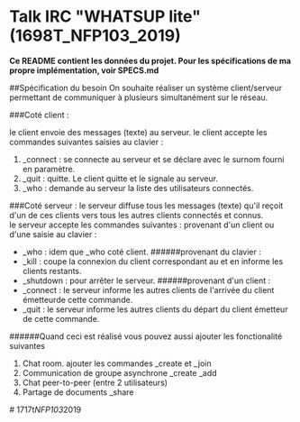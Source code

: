 # Talk IRC "WHATSUP lite" (1698T_NFP103_2019)

**Ce README contient les données du projet. Pour les spécifications de ma propre implémentation, voir SPECS.md**  

##Spécification du besoin
On souhaite réaliser un système client/serveur permettant de communiquer à plusieurs simultanément sur le réseau.

###Coté client :

le client envoie des messages (texte) au serveur.
le client accepte les commandes suivantes saisies au clavier :
1. _connect <surnom> <machine> <port> : se connecte au serveur et se déclare avec le surnom fourni en paramètre.
2. _quit : quitte. Le client quitte et le signale au serveur.
3. _who : demande au serveur la liste des utilisateurs connectés.

###Coté serveur :
le serveur diffuse tous les messages (texte) qu'il reçoit d'un de ces clients vers tous les autres clients connectés et connus.<br/>le serveur accepte les commandes suivantes :
provenant d'un client ou d'une saisie au clavier :<br/>
- _who : idem que _who coté client.
######provenant du clavier :
- _kill <surnom> : coupe la connexion du client correspondant au <surnom> et en informe les clients restants.
- _shutdown : pour arrêter le serveur.
######provenant d'un client :
- _connect : le serveur informe les autres clients de l'arrivée du client émetteurde cette commande.
- _quit : le serveur informe les autres clients du départ du client émetteur de cette commande.

######Quand ceci est réalisé vous pouvez aussi ajouter les fonctionalité suivantes
1. Chat room. ajouter les commandes _create <room> et _join <room>
2. Communication de groupe asynchrone _create <groupe> _add <surnom> <groupe>
3. Chat peer-to-peer (entre 2 utilisateurs)
4. Partage de documents _share <file>


#   1 7 1 7 t _ N F P 1 0 3 _ 2 0 1 9  
 
